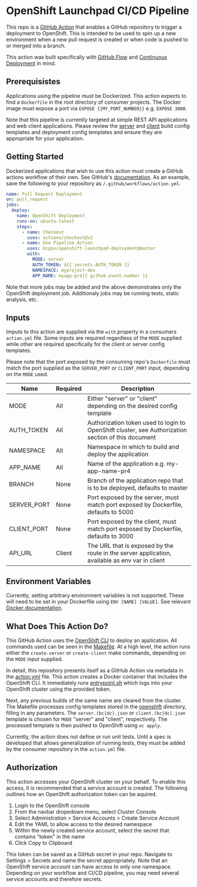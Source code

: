 # OpenShift Launchpad CI/CD Pipeline

This repo is a [GItHub Action](https://help.github.com/en/actions) that enables a GitHub repository to trigger a deployment to OpenShift. This is intended to be used to spin up a new environment when a new pull request is created or when code is pushed to or merged into a branch.

This action was built specifically with [GitHub Flow](https://guides.github.com/introduction/flow/) and [Continuous Deployment](https://www.atlassian.com/continuous-delivery/continuous-deployment) in mind.

## Prerequisistes

Applications using the pipeline must be Dockerized. This action expects to find a `Dockerfile` in the root directory of consumer projects. The Docker image must expose a port via `EXPOSE {{MY_PORT_NUMBER}}` e.g. `EXPOSE 3000`.

Note that this pipeline is currently targeted at simple REST API applications and web client applications. Please review the [server](openshift/server.bc.json) and [client](openshift/client.bc.json) build config templates and deployment config templates and ensure they are appropriate for your application.

## Getting Started

Dockerized applications that wish to use this action must create a GitHub actions workflow of their own. See GitHub's [documentation](https://help.github.com/en/actions/configuring-and-managing-workflows/configuring-a-workflow). As an example, save the following to your repository as `/.github/workflows/action.yml`.

```yaml
name: Pull Request Deployment
on: pull_request
jobs:
  deploy:
    name: OpenShift Deployment
    runs-on: ubuntu-latest
    steps:
      - name: Checkout
        uses: actions/checkout@v2
      - name: Use Pipeline Action
        uses: bcgov/openshift-launchpad-deployment@master
        with:
          MODE: server
          AUTH_TOKEN: ${{ secrets.AUTH_TOKEN }}
          NAMESPACE: myproject-dev
          APP_NAME: myapp-pr${{ github.event.number }}
```

Note that more jobs may be added and the above demonstrates only the OpenShift deployment job. Additionaly jobs may be running tests, static analysis, etc.

## Inputs

Imputs to this action are supplied via the `with` property in a consumers `action.yml` file. Some inputs are required regardless of the `MODE` supplied while other are required specifically for the client or server config templates.

Please note that the port exposed by the consuming repo's `Dockerfile` must match the port supplied as the `SERVER_PORT` or `CLIENT_PORT` input, depending on the `MODE` used.

Name        | Required | Description
------------|----------|---------------
MODE        | All      | Either "server" or "client" depending on the desired config template
AUTH_TOKEN  | All      | Authorization token used to login to OpenShift cluster, see Authorization section of this document
NAMESPACE   | All      | Namespace in which to build and deploy the application
APP_NAME    | All      | Name of the application e.g. my-app-name-pr4
BRANCH      | None     | Branch of the application repo that is to be deployed, defaults to master
SERVER_PORT | None     | Port exposed by the server, must match port exposed by Dockerfile, defaults to 5000
CLIENT_PORT | None     | Port exposed by the client, must match port exposed by Dockerfile, defaults to 3000
API_URL     | Client   | The URL that is exposed by the route in the server application, available as env var in client

## Environment Variables

Currently, setting arbitrary environment variables is not supported. These will need to be set in your Dockerfile using `ENV [NAME] [VALUE]`. See relevant [Docker documentation](https://docs.docker.com/engine/reference/builder/#env).

## What Does This Action Do?

This GitHub Action uses the [OpenShift CLI](https://docs.openshift.com/container-platform/3.11/cli_reference/index.html) to deploy an application. All commands used can be seen in the [Makefile](Makefile). At a high level, the action runs either the `create-server` or `create-client` make commands, depending on the `MODE` input supplied.

In detail, this repository presents itself as a GitHub Action via metadata in the [action.yml](action.yml) file. This action creates a Docker container that includes the OpenShift CLI. It immediately runs [entrypoint.sh](entrypoint.sh) which logs into your OpenShift cluster using the provided token. 

Next, any previous builds of the same name are cleared from the cluster. The Makefile processes config templates stored in the [openshift](openshift) directory, filling in any parameters. The `server.(bc|dc).json` or `client.(bc|dc).json` template is chosen for `MODE` "server" and "client", respectively. The processed template is then pushed to OpenShift using `oc apply`.

Currently, the action does not define or run unit tests. Until a spec is developed that allows generalization of running tests, they must be added by the consumer repository in the `action.yml` file.

## Authorization

This action accesses your OpenShift cluster on your behalf. To enable this access, it is recommended that a service account is created. The following outlines how an OpenShift authorization token can be aquired.

1. Login to the OpenShift console
2. From the navbar dropedown menu, select Cluster Console
3. Select Administration > Service Accounts > Create Service Account
4. Edit the YAML to allow access to the desired namespace
5. Within the newly created service account, select the secret that contains "token" in the name
6. Click Copy to Clipboard

This token can be saved as a GitHub secret in your repo. Navigate to Settings > Secrets and name the secret appropriately. Note that an OpenShift service account can have access to only one namespace. Depending on your workflow and CI/CD pipeline, you may need several service accounts and therefore secrets.
